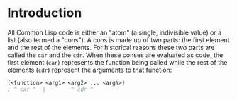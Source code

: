 # Introduction

All Common Lisp code is either an "atom" (a single, indivisible value) or a list
(also termed a "cons"). A cons is made up of two parts: the first element and
the rest of the elements. For historical reasons these two parts are called the
`car` and the `cdr`. When these conses are evaluated as code, the first element
(`car`) represents the function being called while the rest of the elements
(`cdr`) represent the arguments to that function:

```lisp
(<function> <arg1> <arg2> ... <argN>)
; ^ car ^  |        ^ cdr ^
```
